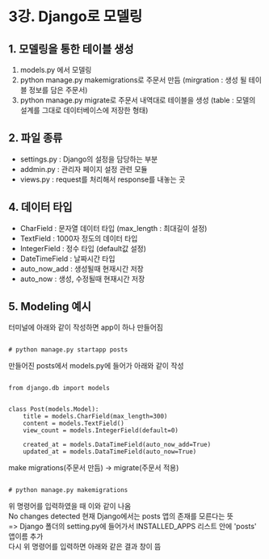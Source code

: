 # 3강. Django로 모델링  

## 1. 모델링을 통한 테이블 생성
1. models.py 에서 모델링  
2. python manage.py makemigrations로 주문서 만듬 (mirgration : 생성 될 테이블 정보를 담은 주문서)  
3. python manage.py migrate로 주문서 내역대로 테이블을 생성 (table : 모델의 설계를 그대로 데이터베이스에 저장한 형태)  

## 2. 파일 종류
* settings.py : Django의 설정을 담당하는 부분  
* addmin.py : 관리자 페이지 설정 관련 모듈  
* views.py : request를 처리해서 response를 내놓는 곳  

## 4. 데이터 타입  
* CharField : 문자열 데이터 타입 (max_length : 최대길이 설정)  
* TextField : 1000자 정도의 데이터 타입  
* IntegerField : 정수 타입 (default값 설정)  
* DateTimeField : 날짜시간 타입  
* auto_now_add : 생성될때 현재시간 저장  
* auto_now : 생성, 수정될때 현재시간 저장

## 5. Modeling 예시  
터미널에 아래와 같이 작성하면 app이 하나 만들어짐  
<pre><code>
# python manage.py startapp posts
</code></pre>  
  
만들어진 posts에서 models.py에 들어가 아래와 같이 작성  
<pre><code>
from django.db import models  
  
  
class Post(models.Model):  
    title = models.CharField(max_length=300)  
    content = models.TextField()  
    view_count = models.IntegerField(default=0)  
  
    created_at = models.DataTimeField(auto_now_add=True)  
    updated_at = models.DataTimeField(auto_now=True)
</code></pre>  
  
make migrations(주문서 만듬) -> migrate(주문서 적용)  
<pre><code>
# python manage.py makemigrations
</code></pre>
위 명령어를 입력하였을 때 이와 같이 나옴  
    No changes detected
현재 Django에서는 posts 앱의 존재를 모른다는 뜻  
=> Django 폴더의 setting.py에 들어가서 INSTALLED_APPS 리스트 안에 'posts' 앱이름 추가  
다시 위 명령어를 입력하면 아래와 같은 결과 창이 뜸  
